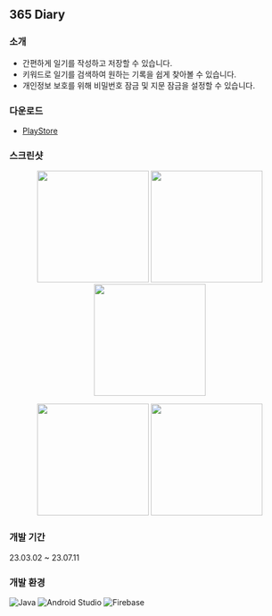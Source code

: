 ## 365 Diary 

### 소개
- 간편하게 일기를 작성하고 저장할 수 있습니다.
- 키워드로 일기를 검색하여 원하는 기록을 쉽게 찾아볼 수 있습니다.
- 개인정보 보호를 위해 비밀번호 잠금 및 지문 잠금을 설정할 수 있습니다. 

### 다운로드
- [PlayStore](https://play.google.com/store/apps/details?id=com.diary.a365diary)
 
### 스크린샷
<p align="center">
  <img src="https://play-lh.googleusercontent.com/kGb9RMf9GmEbwI9h-t0RpnLYh4eKcnuRBSKMmafRZm-v-BHCrI9gamo-shpBwK-cuzk=w2560-h1440-rw" width="200"/>
  <img src="https://play-lh.googleusercontent.com/Sj7C1lb5iW_Cup9lITFxtbMiW6Fi2YvwKimBj6LoU2__cqiDmK4g2C3T_RNUoAgpYaE=w2560-h1440-rw" width="200"/>
  <img src="https://play-lh.googleusercontent.com/z4f5kKF0cN8xEm6_TvjaClIuCniEdwH5rGe5lPpr5it0olEMAfLkjpbGDIzy_1o-K5c=w2560-h1440-rw" width="200"/>
</p>
<p align="center">
  <img src="https://play-lh.googleusercontent.com/jTyMXlyYovPmADPxICCTcnhn7UNNplBIC-iYj1rfS4YtgXlhGeh0b-pn_6AtQHLR8ms=w2560-h1440-rw" width="200"/>
  <img src="https://play-lh.googleusercontent.com/BMb1Sj18CLOXEhMsBC2DutyyevMKNVYxJ0zFRgxaMRcPV5foSQw3M1cZGeAMHvUUgA=w2560-h1440-rw" width="200"/>
</p>

### 개발 기간
23.03.02 ~ 23.07.11

### 개발 환경
![Java](https://img.shields.io/badge/Java-007396.svg?&style=for-the-badge&logo=openJDK&logoColor=white) ![Android Studio](https://img.shields.io/badge/Android%20Studio-3DDC84.svg?&style=for-the-badge&logo=Android%20Studio&logoColor=white) ![Firebase](https://img.shields.io/badge/Firebase-FFCA28.svg?&style=for-the-badge&logo=Firebase&logoColor=white)
